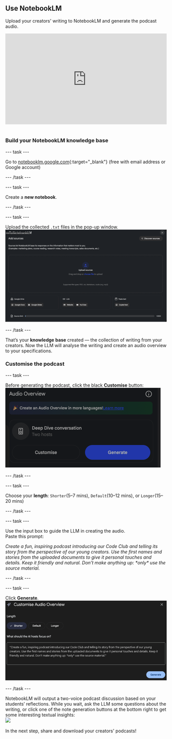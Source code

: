 ## Use NotebookLM
Upload your creators' writing to NotebookLM and generate the podcast audio.

<html>
<div style="position: relative; overflow: hidden; padding-top: 56.25%;">
<iframe style="position: absolute; top: 0; left: 0; right: 0; width: 100%; height: 100%; border: none;" src="https://www.youtube.com/embed/CcQN6SxfOIk?rel=0&cc_load_policy=1" allowfullscreen allow="accelerometer; autoplay; clipboard-write; encrypted-media; gyroscope; picture-in-picture; web-share">
</iframe>
</div><br>
</html>


### Build your NotebookLM knowledge base

--- task ---

Go to [notebooklm.google.com](http://notebooklm.google.com){:target="_blank"} (free with email address or Google account)

--- /task ---

--- task ---

Create a **new notebook**.

--- /task ---

--- task ---

Upload the collected `.txt` files in the pop-up window.
![](images/add_sources.png)

--- /task ---

That’s your **knowledge** **base** created — the collection of writing from your creators. Now the LLM will analyse the writing and create an audio overview to your specifications.

### Customise the podcast 

--- task ---

Before generating the podcast, click the black **Customise** button:  
![](images/audio_overview.png)

--- /task ---

--- task ---

Choose your **length**: `Shorter`(5–7 mins), `Default`(10–12 mins), or `Longer`(15–20 mins)  

--- /task ---

--- task ---

Use the input box to guide the LLM in creating the audio.   
   Paste this prompt:

   *Create a fun, inspiring podcast introducing our Code Club and telling its story from the perspective of our young creators. Use the first names and stories from the uploaded documents to give it personal touches and details. Keep it friendly and natural. Don’t make anything up: \*only\* use the source material.*

--- /task ---

--- task ---

Click **Generate**.
![](images/customise_audio.png)

--- /task ---


NotebookLM will output a two-voice podcast discussion based on your students’ reflections. While you wait, ask the LLM some questions about the writing, or click one of the note generation buttons at the bottom right to get some interesting textual insights:  
![](images/note_buttons.png)  

In the next step, share and download your creators' podcasts!
